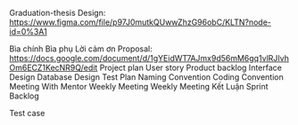 Graduation-thesis
Design: https://www.figma.com/file/p97J0mutkQUwwZhzG96obC/KLTN?node-id=0%3A1

Bìa chính
Bìa phụ
Lời cảm ơn
Proposal: https://docs.google.com/document/d/1gYEidWT7AJmx9d56mM6gq1vlRJIvhOm6ECZ1KecNR9Q/edit
Project plan
User story
Product backlog
Interface Design
Database Design
Test Plan
Naming Convention
Coding Convention
Meeting With Mentor
Weekly Meeting
Weekly Meeting
Kết Luận
Sprint Backlog

Test case